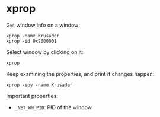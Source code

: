 # xprop

Get window info on a window:

	xprop -name Krusader
	xprop -id 0x2000001

Select window by clicking on it:

	xprop

Keep examining the properties, and print if changes happen:

	xprop -spy -name Krusader

Important properties:

- `_NET_WM_PID`: PID of the window

